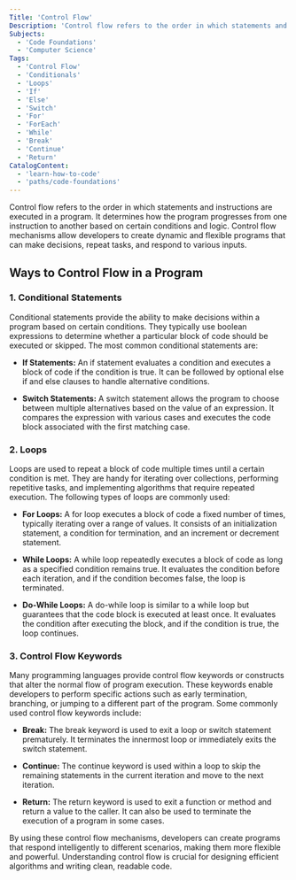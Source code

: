```yaml
---
Title: 'Control Flow' 
Description: 'Control flow refers to the order in which statements and instructions are executed in a program.' 
Subjects: 
  - 'Code Foundations'
  - 'Computer Science'
Tags: 
  - 'Control Flow'
  - 'Conditionals'
  - 'Loops'
  - 'If'
  - 'Else'
  - 'Switch'
  - 'For'
  - 'ForEach'
  - 'While'
  - 'Break'
  - 'Continue'
  - 'Return'
CatalogContent: 
  - 'learn-how-to-code'
  - 'paths/code-foundations'
---
```


Control flow refers to the order in which statements and instructions are executed in a program. It determines how the program progresses from one instruction to another based on certain conditions and logic. Control flow mechanisms allow developers to create dynamic and flexible programs that can make decisions, repeat tasks, and respond to various inputs.

## Ways to Control Flow in a Program
### 1. Conditional Statements
Conditional statements provide the ability to make decisions within a program based on certain conditions. They typically use boolean expressions to determine whether a particular block of code should be executed or skipped. The most common conditional statements are:

- **If Statements:** An if statement evaluates a condition and executes a block of code if the condition is true. It can be followed by optional else if and else clauses to handle alternative conditions.

- **Switch Statements:** A switch statement allows the program to choose between multiple alternatives based on the value of an expression. It compares the expression with various cases and executes the code block associated with the first matching case.

### 2. Loops
Loops are used to repeat a block of code multiple times until a certain condition is met. They are handy for iterating over collections, performing repetitive tasks, and implementing algorithms that require repeated execution. The following types of loops are commonly used:

- **For Loops:** A for loop executes a block of code a fixed number of times, typically iterating over a range of values. It consists of an initialization statement, a condition for termination, and an increment or decrement statement.

- **While Loops:** A while loop repeatedly executes a block of code as long as a specified condition remains true. It evaluates the condition before each iteration, and if the condition becomes false, the loop is terminated.

- **Do-While Loops:** A do-while loop is similar to a while loop but guarantees that the code block is executed at least once. It evaluates the condition after executing the block, and if the condition is true, the loop continues.

### 3. Control Flow Keywords
Many programming languages provide control flow keywords or constructs that alter the normal flow of program execution. These keywords enable developers to perform specific actions such as early termination, branching, or jumping to a different part of the program. Some commonly used control flow keywords include:

- **Break:** The break keyword is used to exit a loop or switch statement prematurely. It terminates the innermost loop or immediately exits the switch statement.

- **Continue:** The continue keyword is used within a loop to skip the remaining statements in the current iteration and move to the next iteration.

- **Return:** The return keyword is used to exit a function or method and return a value to the caller. It can also be used to terminate the execution of a program in some cases.

By using these control flow mechanisms, developers can create programs that respond intelligently to different scenarios, making them more flexible and powerful. Understanding control flow is crucial for designing efficient algorithms and writing clean, readable code.